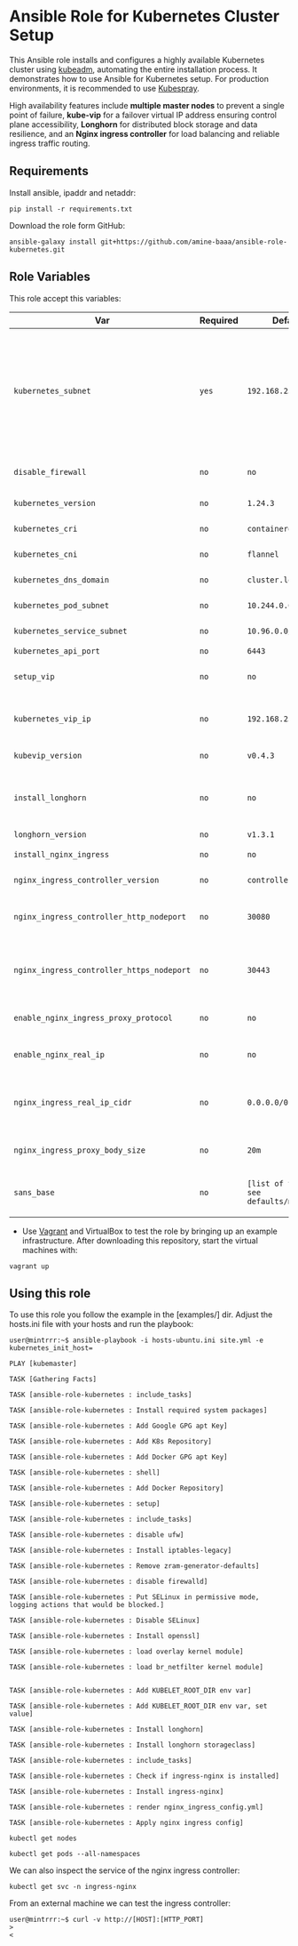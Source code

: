 
# Ansible Role for Kubernetes Cluster Setup

This Ansible role installs and configures a highly available Kubernetes cluster using [kubeadm](https://kubernetes.io/docs/reference/setup-tools/kubeadm), automating the entire installation process. It demonstrates how to use Ansible for Kubernetes setup. For production environments, it is recommended to use [Kubespray](https://kubespray.io).

High availability features include **multiple master nodes** to prevent a single point of failure, **kube-vip** for a failover virtual IP address ensuring control plane accessibility, **Longhorn** for distributed block storage and data resilience, and an **Nginx ingress controller** for load balancing and reliable ingress traffic routing.

## Requirements

Install ansible, ipaddr and netaddr:

```
pip install -r requirements.txt
```

Download the role form GitHub:

```
ansible-galaxy install git+https://github.com/amine-baaa/ansible-role-kubernetes.git
```

## Role Variables

This role accept this variables:

| Var   | Required |  Default | Desc |
| ------- | ------- | ----------- |  ----------- |
| `kubernetes_subnet`       | `yes`       |  `192.168.25.0/24` | Subnet where Kubernetess will be deployed. If the VM or bare metal server has more than one interface, Ansible will filter the interface used by Kubernetes based on the interface subnet |
| `disable_firewall`       | `no`       | `no`       | If set to yes Ansible will disable the firewall.   |
| `kubernetes_version`       | `no`       | `1.24.3`       | Kubernetes version to install  |
| `kubernetes_cri`       | `no`       | `containerd`       | Kubernetes [CRI](https://kubernetes.io/docs/concepts/architecture/cri/) to install.   |
| `kubernetes_cni`       | `no`       | `flannel`       | Kubernetes [CNI](https://github.com/containernetworking/cni) to install.  |
| `kubernetes_dns_domain`       | `no`       | `cluster.local`       | Kubernetes default DNS domain  |
| `kubernetes_pod_subnet`       | `no`       | `10.244.0.0/16`       | Kubernetes pod subnet  |
| `kubernetes_service_subnet`       | `no`       | `10.96.0.0/12`       | Kubernetes service subnet  |
| `kubernetes_api_port`       | `no`       | `6443`       | kubeapi listen port  |
| `setup_vip`       | `no`       | `no`       | Setup kubernetes VIP addres using [kube-vip](https://kube-vip.io/)   |
| `kubernetes_vip_ip`       | `no`       | `192.168.25.225`       | **Required** if setup_vip is set to *yes*. Vip ip address for the control plane  |
| `kubevip_version`       | `no`       | `v0.4.3`       | kube-vip container version  |
| `install_longhorn`       | `no`       | `no`       | Install [Longhorn](#longhorn), Cloud native distributed block storage for Kubernetes.  |
| `longhorn_version`       | `no`       | `v1.3.1`       | Longhorn release.  |
| `install_nginx_ingress`       | `no`       | `no`       | Install [nginx ingress controller](#nginx-ingress-controller)  |
| `nginx_ingress_controller_version`       | `no`       | `controller-v1.3.0`       | nginx ingress controller version  |
| `nginx_ingress_controller_http_nodeport`       | `no`       | `30080`       | NodePort used by nginx ingress controller for the incoming http traffic  |
| `nginx_ingress_controller_https_nodeport`       | `no`       | `30443`       |  NodePort used by nginx ingress controller for the incoming https traffic  |
| `enable_nginx_ingress_proxy_protocol`       | `no`       | `no`       | Enable  nginx ingress controller proxy protocol mode |
| `enable_nginx_real_ip`       | `no`       | `no`       | Enable nginx ingress controller real-ip module |
| `nginx_ingress_real_ip_cidr`       | `no`       | `0.0.0.0/0`       | **Required** if enable_nginx_real_ip is set to *yes* Trusted subnet to use with the real-ip module  |
| `nginx_ingress_proxy_body_size`       | `no`       | `20m`       | nginx ingress controller max proxy body size  |
| `sans_base`       | `no`       | `[list of values, see defaults/main.yml]`       | list of ip addresses or FQDN uset to sign the kube-api certificate  |












- Use [Vagrant](https://www.vagrantup.com) and VirtualBox to test the role by bringing up an example infrastructure. After downloading this repository, start the virtual machines with:

```
vagrant up
```


## Using this role

To use this role you follow the example in the [examples/] dir. Adjust the hosts.ini file with your hosts and run the playbook:

```
user@mintrrr:~$ ansible-playbook -i hosts-ubuntu.ini site.yml -e kubernetes_init_host= 

PLAY [kubemaster]  

TASK [Gathering Facts]

TASK [ansible-role-kubernetes : include_tasks]  

TASK [ansible-role-kubernetes : Install required system packages]

TASK [ansible-role-kubernetes : Add Google GPG apt Key]  

TASK [ansible-role-kubernetes : Add K8s Repository]

TASK [ansible-role-kubernetes : Add Docker GPG apt Key]  

TASK [ansible-role-kubernetes : shell]

TASK [ansible-role-kubernetes : Add Docker Repository]

TASK [ansible-role-kubernetes : setup]

TASK [ansible-role-kubernetes : include_tasks]  

TASK [ansible-role-kubernetes : disable ufw]

TASK [ansible-role-kubernetes : Install iptables-legacy]   

TASK [ansible-role-kubernetes : Remove zram-generator-defaults]  

TASK [ansible-role-kubernetes : disable firewalld]

TASK [ansible-role-kubernetes : Put SELinux in permissive mode, logging actions that would be blocked.] 

TASK [ansible-role-kubernetes : Disable SELinux]   

TASK [ansible-role-kubernetes : Install openssl]   

TASK [ansible-role-kubernetes : load overlay kernel module]   

TASK [ansible-role-kubernetes : load br_netfilter kernel module]       


TASK [ansible-role-kubernetes : Add KUBELET_ROOT_DIR env var]

TASK [ansible-role-kubernetes : Add KUBELET_ROOT_DIR env var, set value]

TASK [ansible-role-kubernetes : Install longhorn]

TASK [ansible-role-kubernetes : Install longhorn storageclass]

TASK [ansible-role-kubernetes : include_tasks]  

TASK [ansible-role-kubernetes : Check if ingress-nginx is installed]      

TASK [ansible-role-kubernetes : Install ingress-nginx]

TASK [ansible-role-kubernetes : render nginx_ingress_config.yml]       

TASK [ansible-role-kubernetes : Apply nginx ingress config]   

```


```
kubectl get nodes  
```


```
kubectl get pods --all-namespaces
```


We can also inspect the service of the nginx ingress controller:

```
kubectl get svc -n ingress-nginx
```

From an external machine we can test the ingress controller:

```
user@mintrrr:~$ curl -v http://[HOST]:[HTTP_PORT]
> 
< 
```